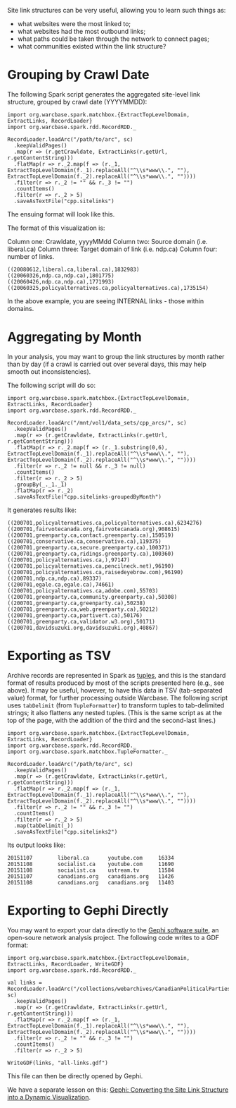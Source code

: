 Site link structures can be very useful, allowing you to learn such things as:

- what websites were the most linked to;  
- what websites had the most outbound links;  
- what paths could be taken through the network to connect pages;  
- what communities existed within the link structure?  

# Grouping by Crawl Date

The following Spark script generates the aggregated site-level link structure, grouped by crawl date (YYYYMMDD):

```
import org.warcbase.spark.matchbox.{ExtractTopLevelDomain, ExtractLinks, RecordLoader}
import org.warcbase.spark.rdd.RecordRDD._

RecordLoader.loadArc("/path/to/arc", sc)
  .keepValidPages()
  .map(r => (r.getCrawldate, ExtractLinks(r.getUrl, r.getContentString)))
  .flatMap(r => r._2.map(f => (r._1, ExtractTopLevelDomain(f._1).replaceAll("^\\s*www\\.", ""), ExtractTopLevelDomain(f._2).replaceAll("^\\s*www\\.", ""))))
  .filter(r => r._2 != "" && r._3 != "")
  .countItems()
  .filter(r => r._2 > 5)
  .saveAsTextFile("cpp.sitelinks")
```

The ensuing format will look like this. 

The format of this visualization is:

Column one: Crawldate, yyyyMMdd
Column two: Source domain (i.e. liberal.ca)
Column three: Target domain of link (i.e. ndp.ca)
Column four: number of links.

```
((20080612,liberal.ca,liberal.ca),1832983)
((20060326,ndp.ca,ndp.ca),1801775)
((20060426,ndp.ca,ndp.ca),1771993)
((20060325,policyalternatives.ca,policyalternatives.ca),1735154)
```

In the above example, you are seeing INTERNAL links - those within domains.

# Aggregating by Month

In your analysis, you may want to group the link structures by month rather than by day (if a crawl is carried out over several days, this may help smooth out inconsistencies). 

The following script will do so:

```
import org.warcbase.spark.matchbox.{ExtractTopLevelDomain, ExtractLinks, RecordLoader}
import org.warcbase.spark.rdd.RecordRDD._

RecordLoader.loadArc("/mnt/vol1/data_sets/cpp_arcs/", sc)
  .keepValidPages()
  .map(r => (r.getCrawldate, ExtractLinks(r.getUrl, r.getContentString)))
  .flatMap(r => r._2.map(f => (r._1.substring(0,6), ExtractTopLevelDomain(f._1).replaceAll("^\\s*www\\.", ""), ExtractTopLevelDomain(f._2).replaceAll("^\\s*www\\.", ""))))
  .filter(r => r._2 != null && r._3 != null)
  .countItems()
  .filter(r => r._2 > 5)
  .groupBy(_._1._1)
  .flatMap(r => r._2)
  .saveAsTextFile("cpp.sitelinks-groupedByMonth")
```

It generates results like:

```
((200701,policyalternatives.ca,policyalternatives.ca),6234276)
((200701,fairvotecanada.org,fairvotecanada.org),908615)
((200701,greenparty.ca,contact.greenparty.ca),150519)
((200701,conservative.ca,conservative.ca),119375)
((200701,greenparty.ca,secure.greenparty.ca),100371)
((200701,greenparty.ca,ridings.greenparty.ca),100360)
((200701,policyalternatives.ca,),97147)
((200701,policyalternatives.ca,pencilneck.net),96190)
((200701,policyalternatives.ca,raisedeyebrow.com),96190)
((200701,ndp.ca,ndp.ca),89337)
((200701,egale.ca,egale.ca),74661)
((200701,policyalternatives.ca,adobe.com),55703)
((200701,greenparty.ca,community.greenparty.ca),50308)
((200701,greenparty.ca,greenparty.ca),50238)
((200701,greenparty.ca,web.greenparty.ca),50212)
((200701,greenparty.ca,partivert.ca),50176)
((200701,greenparty.ca,validator.w3.org),50171)
((200701,davidsuzuki.org,davidsuzuki.org),40867)
```

# Exporting as TSV
Archive records are represented in Spark as [tuples](https://en.wikipedia.org/wiki/Tuple), 
and this is the standard format of results produced by most of the scripts presented here
(e.g., see above). It may be useful, however, to have this data in TSV (tab-separated value)
format, for further processing outside Warcbase. The following script uses `tabDelimit` (from
`TupleFormatter`) to transform tuples to tab-delimited strings; it also flattens any 
nested tuples. (This is the same script as at the top of the page, with the addition of the 
third and the second-last lines.)

```
import org.warcbase.spark.matchbox.{ExtractTopLevelDomain, ExtractLinks, RecordLoader}
import org.warcbase.spark.rdd.RecordRDD._
import org.warcbase.spark.matchbox.TupleFormatter._

RecordLoader.loadArc("/path/to/arc", sc)
  .keepValidPages()
  .map(r => (r.getCrawldate, ExtractLinks(r.getUrl, r.getContentString)))
  .flatMap(r => r._2.map(f => (r._1, ExtractTopLevelDomain(f._1).replaceAll("^\\s*www\\.", ""), ExtractTopLevelDomain(f._2).replaceAll("^\\s*www\\.", ""))))
  .filter(r => r._2 != "" && r._3 != "")
  .countItems()
  .filter(r => r._2 > 5)
  .map(tabDelimit(_))
  .saveAsTextFile("cpp.sitelinks2")
```

Its output looks like:
```
20151107        liberal.ca      youtube.com     16334
20151108        socialist.ca    youtube.com     11690
20151108        socialist.ca    ustream.tv      11584
20151107        canadians.org   canadians.org   11426
20151108        canadians.org   canadians.org   11403
```

# Exporting to Gephi Directly

You may want to export your data directly to the [Gephi software suite](http://gephi.github.io/), an open-soure network analysis project. The following code writes to a GDF format:

```
import org.warcbase.spark.matchbox.{ExtractTopLevelDomain, ExtractLinks, RecordLoader, WriteGDF}
import org.warcbase.spark.rdd.RecordRDD._

val links = RecordLoader.loadArc("/collections/webarchives/CanadianPoliticalParties/arc/", sc)
  .keepValidPages()
  .map(r => (r.getCrawldate, ExtractLinks(r.getUrl, r.getContentString)))
  .flatMap(r => r._2.map(f => (r._1, ExtractTopLevelDomain(f._1).replaceAll("^\\s*www\\.", ""), ExtractTopLevelDomain(f._2).replaceAll("^\\s*www\\.", ""))))
  .filter(r => r._2 != "" && r._3 != "")
  .countItems()
  .filter(r => r._2 > 5)

WriteGDF(links, "all-links.gdf")
```

This file can then be directly opened by Gephi.

We have a separate lesson on this: [Gephi: Converting the Site Link Structure into a Dynamic Visualization](http://lintool.github.io/warcbase-docs/Gephi-Converting-Site-Link-Structure-into-Dynamic-Visualization/).
